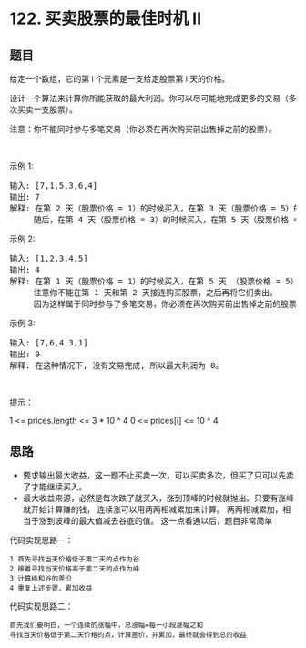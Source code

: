 # 122. 买卖股票的最佳时机 II

## 题目
给定一个数组，它的第 i 个元素是一支给定股票第 i 天的价格。

设计一个算法来计算你所能获取的最大利润。你可以尽可能地完成更多的交易（多次买卖一支股票）。

注意：你不能同时参与多笔交易（你必须在再次购买前出售掉之前的股票）。

 

示例 1:
<pre>
输入: [7,1,5,3,6,4]
输出: 7
解释: 在第 2 天（股票价格 = 1）的时候买入，在第 3 天（股票价格 = 5）的时候卖出, 这笔交易所能获得利润 = 5-1 = 4 。
     随后，在第 4 天（股票价格 = 3）的时候买入，在第 5 天（股票价格 = 6）的时候卖出, 这笔交易所能获得利润 = 6-3 = 3 。
</pre>
示例 2:
<pre>
输入: [1,2,3,4,5]
输出: 4
解释: 在第 1 天（股票价格 = 1）的时候买入，在第 5 天 （股票价格 = 5）的时候卖出, 这笔交易所能获得利润 = 5-1 = 4 。
     注意你不能在第 1 天和第 2 天接连购买股票，之后再将它们卖出。
     因为这样属于同时参与了多笔交易，你必须在再次购买前出售掉之前的股票。
</pre>
示例 3:
<pre>
输入: [7,6,4,3,1]
输出: 0
解释: 在这种情况下, 没有交易完成, 所以最大利润为 0。
</pre> 

提示：

1 <= prices.length <= 3 * 10 ^ 4
0 <= prices[i] <= 10 ^ 4

## 思路
- 要求输出最大收益，这一题不止买卖一次，可以买卖多次，但买了只可以先卖了才能继续买入。
- 最大收益来源，必然是每次跌了就买入，涨到顶峰的时候就抛出。只要有涨峰就开始计算赚的钱，
  连续涨可以用两两相减累加来计算。
  两两相减累加，相当于涨到波峰的最大值减去谷底的值。
  这一点看通以后，题目非常简单

代码实现思路一：
````
1 首先寻找当天价格低于第二天的点作为谷
2 接着寻找当天价格高于第二天的点作为峰
3 计算峰和谷的差价
4 重复上述步骤，累加收益
````

代码实现思路二：
````
首先我们要明白，一个连续的涨幅中，总涨幅=每一小段涨幅之和
寻找当天价格低于第二天价格的点，计算差价，并累加，最终就会得到总的收益
````